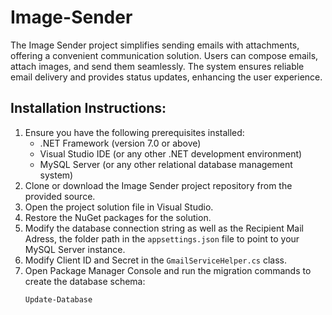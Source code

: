 # Image-Sender
The Image Sender project simplifies sending emails with attachments, offering a convenient communication solution. Users can compose emails, attach images, and send them seamlessly. The system ensures reliable email delivery and provides status updates, enhancing the user experience.
<h2>Installation Instructions:</h2>
    <ol>
        <li>Ensure you have the following prerequisites installed:
            <ul>
                <li>.NET Framework (version 7.0 or above)</li>
                <li>Visual Studio IDE (or any other .NET development environment)</li>
                <li>MySQL Server (or any other relational database management system)</li>
            </ul>
        </li>
        <li>Clone or download the Image Sender project repository from the provided source.</li>
        <li>Open the project solution file in Visual Studio.</li>
        <li>Restore the NuGet packages for the solution.</li>
        <li>Modify the database connection string as well as the Recipient Mail Adress, the folder path in the <code>appsettings.json</code> file to point to your MySQL Server instance.</li>
        <li>Modify Client ID and Secret in the <code>GmailServiceHelper.cs</code> class.</li>
        <li>Open Package Manager Console and run the migration commands to create the database schema:
            <pre><code>Update-Database</code></pre>
        </li>
    </ol>
